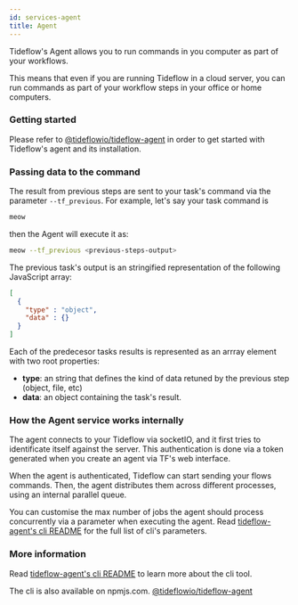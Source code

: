 ```yaml
---
id: services-agent
title: Agent
---
```


Tideflow's Agent allows you to run commands in you computer as part of your workflows. 

This means that even if you are running Tideflow in a cloud server, you can run commands
as part of your workflow steps in your office or home computers.

### Getting started

Please refer to [@tideflowio/tideflow-agent](https://www.npmjs.com/package/@tideflowio/tideflow-agent)
in order to get started with Tideflow's agent and its installation.

### Passing data to the command

The result from previous steps are sent to your task's command via the parameter
`--tf_previous`. For example, let's say your task command is

```bash
meow
```

then the Agent will execute it as:

```bash
meow --tf_previous <previous-steps-output>
```

The previous task's output is an stringified representation of the following
JavaScript array:

```json
[
  {
    "type" : "object",
    "data" : {}
  }
]
```

Each of the predecesor tasks results is represented as an arrray element with two root properties:

- **type**: an string that defines the kind of data retuned by the previous
step (object, file, etc)
- **data**: an object containing the task's result.

### How the Agent service works internally

The agent connects to your Tideflow via socketIO, and it first tries to 
identificate itself against the server. This authentication is done via a token
generated when you create an agent via TF's web interface.

When the agent is authenticated, Tideflow can start sending your flows commands.
Then, the agent distributes them across different processes, using an internal
parallel queue.

You can customise the max number of jobs the agent should process concurrently
via a parameter when executing the agent. Read [tideflow-agent's cli README](https://github.com/tideflow-io/tideflow-agent) for the full list of cli's parameters.

### More information

Read [tideflow-agent's cli README](https://raw.githubusercontent.com/tideflow-io/tideflow-agent/master/README.md)
to learn more about the cli tool.

The cli is also available on npmjs.com. [@tideflowio/tideflow-agent](https://www.npmjs.com/package/@tideflowio/tideflow-agent)
